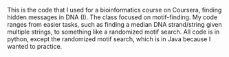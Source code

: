This is the code that I used for a bioinformatics course on Coursera, finding hidden messages in DNA (I). The class focused on motif-finding. 
My code ranges from easier tasks, such as finding a median DNA strand/string given multiple strings, to something like a randomized motif search. 
All code is in python, except the randomized motif search, which is in Java because I wanted to practice. 
